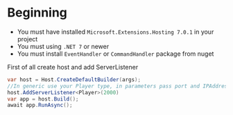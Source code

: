 # Beginning
- You must have installed `Microsoft.Extensions.Hosting 7.0.1` in your project
- You must using `.NET 7` or newer
- You must install `EventHandler` or `CommandHandler` package from nuget

First of all create host and add ServerListener
```csharp
var host = Host.CreateDefaultBuilder(args);
//In generic use your Player type, in parameters pass port and IPAddress.
host.AddServerListener<Player>(2000)
var app = host.Build();
await app.RunAsync();
```
